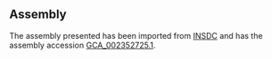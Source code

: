 
Assembly
--------

The assembly presented has been imported from 
[INSDC](http://www.insdc.org) and has the assembly accession
[GCA\_002352725.1](http://www.ebi.ac.uk/ena/data/view/GCA_002352725.1).

